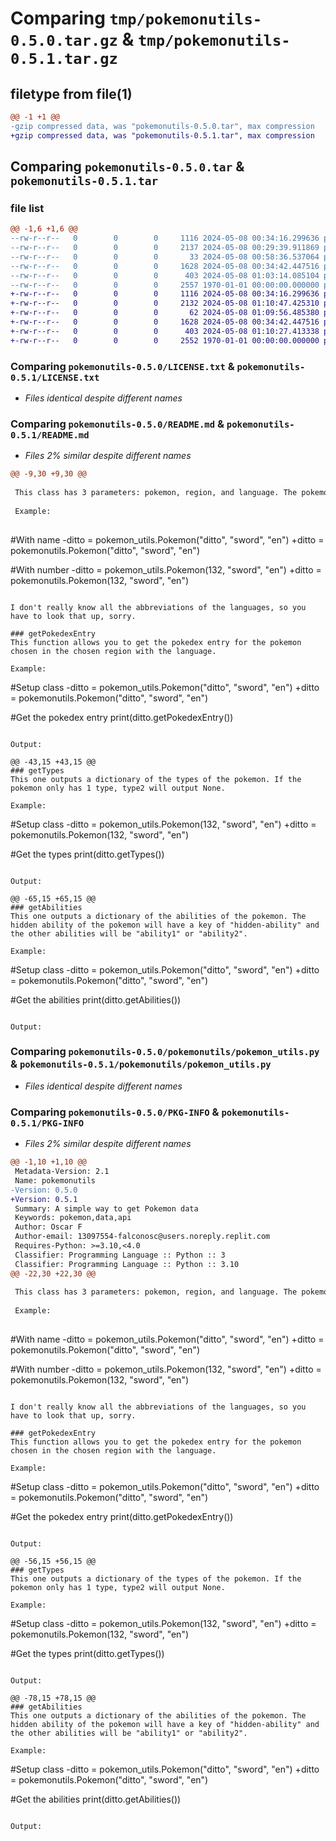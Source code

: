 # Comparing `tmp/pokemonutils-0.5.0.tar.gz` & `tmp/pokemonutils-0.5.1.tar.gz`

## filetype from file(1)

```diff
@@ -1 +1 @@
-gzip compressed data, was "pokemonutils-0.5.0.tar", max compression
+gzip compressed data, was "pokemonutils-0.5.1.tar", max compression
```

## Comparing `pokemonutils-0.5.0.tar` & `pokemonutils-0.5.1.tar`

### file list

```diff
@@ -1,6 +1,6 @@
--rw-r--r--   0        0        0     1116 2024-05-08 00:34:16.299636 pokemonutils-0.5.0/LICENSE.txt
--rw-r--r--   0        0        0     2137 2024-05-08 00:29:39.911869 pokemonutils-0.5.0/README.md
--rw-r--r--   0        0        0       33 2024-05-08 00:58:36.537064 pokemonutils-0.5.0/pokemonutils/__init__.py
--rw-r--r--   0        0        0     1628 2024-05-08 00:34:42.447516 pokemonutils-0.5.0/pokemonutils/pokemon_utils.py
--rw-r--r--   0        0        0      403 2024-05-08 01:03:14.085104 pokemonutils-0.5.0/pyproject.toml
--rw-r--r--   0        0        0     2557 1970-01-01 00:00:00.000000 pokemonutils-0.5.0/PKG-INFO
+-rw-r--r--   0        0        0     1116 2024-05-08 00:34:16.299636 pokemonutils-0.5.1/LICENSE.txt
+-rw-r--r--   0        0        0     2132 2024-05-08 01:10:47.425310 pokemonutils-0.5.1/README.md
+-rw-r--r--   0        0        0       62 2024-05-08 01:09:56.485380 pokemonutils-0.5.1/pokemonutils/__init__.py
+-rw-r--r--   0        0        0     1628 2024-05-08 00:34:42.447516 pokemonutils-0.5.1/pokemonutils/pokemon_utils.py
+-rw-r--r--   0        0        0      403 2024-05-08 01:10:27.413338 pokemonutils-0.5.1/pyproject.toml
+-rw-r--r--   0        0        0     2552 1970-01-01 00:00:00.000000 pokemonutils-0.5.1/PKG-INFO
```

### Comparing `pokemonutils-0.5.0/LICENSE.txt` & `pokemonutils-0.5.1/LICENSE.txt`

 * *Files identical despite different names*

### Comparing `pokemonutils-0.5.0/README.md` & `pokemonutils-0.5.1/README.md`

 * *Files 2% similar despite different names*

```diff
@@ -9,30 +9,30 @@
 
 This class has 3 parameters: pokemon, region, and language. The pokemon value can either be the pokemon's name, like ditto, or it can be its national dex number, like 132 for ditto. You can find a list of pokemon national dex numbers at [Bulbapedia].(https://bulbapedia.bulbagarden.net/wiki/List_of_Pok%C3%A9mon_by_National_Pok%C3%A9dex_number)
 
 Example:
 
 ```
 #With name
-ditto = pokemon_utils.Pokemon("ditto", "sword", "en")
+ditto = pokemonutils.Pokemon("ditto", "sword", "en")
 
 #With number
-ditto = pokemon_utils.Pokemon(132, "sword", "en")
+ditto = pokemonutils.Pokemon(132, "sword", "en")
 ```
 
 I don't really know all the abbreviations of the languages, so you have to look that up, sorry.
 
 ### getPokedexEntry
 This function allows you to get the pokedex entry for the pokemon chosen in the chosen region with the language.
 
 Example:
 
 ```
 #Setup class
-ditto = pokemon_utils.Pokemon("ditto", "sword", "en")
+ditto = pokemonutils.Pokemon("ditto", "sword", "en")
 
 #Get the pokedex entry
 print(ditto.getPokedexEntry())
 ```
 
 Output:
 
@@ -43,15 +43,15 @@
 ### getTypes
 This one outputs a dictionary of the types of the pokemon. If the pokemon only has 1 type, type2 will output None.
 
 Example:
 
 ```
 #Setup class
-ditto = pokemon_utils.Pokemon(132, "sword", "en")
+ditto = pokemonutils.Pokemon(132, "sword", "en")
 
 #Get the types
 print(ditto.getTypes())
 ```
 
 Output:
 
@@ -65,15 +65,15 @@
 ### getAbilities
 This one outputs a dictionary of the abilities of the pokemon. The hidden ability of the pokemon will have a key of "hidden-ability" and the other abilities will be "ability1" or "ability2".
 
 Example:
 
 ```
 #Setup class
-ditto = pokemon_utils.Pokemon("ditto", "sword", "en")
+ditto = pokemonutils.Pokemon("ditto", "sword", "en")
 
 #Get the abilities
 print(ditto.getAbilities())
 ```
 
 Output:
```

### Comparing `pokemonutils-0.5.0/pokemonutils/pokemon_utils.py` & `pokemonutils-0.5.1/pokemonutils/pokemon_utils.py`

 * *Files identical despite different names*

### Comparing `pokemonutils-0.5.0/PKG-INFO` & `pokemonutils-0.5.1/PKG-INFO`

 * *Files 2% similar despite different names*

```diff
@@ -1,10 +1,10 @@
 Metadata-Version: 2.1
 Name: pokemonutils
-Version: 0.5.0
+Version: 0.5.1
 Summary: A simple way to get Pokemon data
 Keywords: pokemon,data,api
 Author: Oscar F
 Author-email: 13097554-falconosc@users.noreply.replit.com
 Requires-Python: >=3.10,<4.0
 Classifier: Programming Language :: Python :: 3
 Classifier: Programming Language :: Python :: 3.10
@@ -22,30 +22,30 @@
 
 This class has 3 parameters: pokemon, region, and language. The pokemon value can either be the pokemon's name, like ditto, or it can be its national dex number, like 132 for ditto. You can find a list of pokemon national dex numbers at [Bulbapedia].(https://bulbapedia.bulbagarden.net/wiki/List_of_Pok%C3%A9mon_by_National_Pok%C3%A9dex_number)
 
 Example:
 
 ```
 #With name
-ditto = pokemon_utils.Pokemon("ditto", "sword", "en")
+ditto = pokemonutils.Pokemon("ditto", "sword", "en")
 
 #With number
-ditto = pokemon_utils.Pokemon(132, "sword", "en")
+ditto = pokemonutils.Pokemon(132, "sword", "en")
 ```
 
 I don't really know all the abbreviations of the languages, so you have to look that up, sorry.
 
 ### getPokedexEntry
 This function allows you to get the pokedex entry for the pokemon chosen in the chosen region with the language.
 
 Example:
 
 ```
 #Setup class
-ditto = pokemon_utils.Pokemon("ditto", "sword", "en")
+ditto = pokemonutils.Pokemon("ditto", "sword", "en")
 
 #Get the pokedex entry
 print(ditto.getPokedexEntry())
 ```
 
 Output:
 
@@ -56,15 +56,15 @@
 ### getTypes
 This one outputs a dictionary of the types of the pokemon. If the pokemon only has 1 type, type2 will output None.
 
 Example:
 
 ```
 #Setup class
-ditto = pokemon_utils.Pokemon(132, "sword", "en")
+ditto = pokemonutils.Pokemon(132, "sword", "en")
 
 #Get the types
 print(ditto.getTypes())
 ```
 
 Output:
 
@@ -78,15 +78,15 @@
 ### getAbilities
 This one outputs a dictionary of the abilities of the pokemon. The hidden ability of the pokemon will have a key of "hidden-ability" and the other abilities will be "ability1" or "ability2".
 
 Example:
 
 ```
 #Setup class
-ditto = pokemon_utils.Pokemon("ditto", "sword", "en")
+ditto = pokemonutils.Pokemon("ditto", "sword", "en")
 
 #Get the abilities
 print(ditto.getAbilities())
 ```
 
 Output:
```

